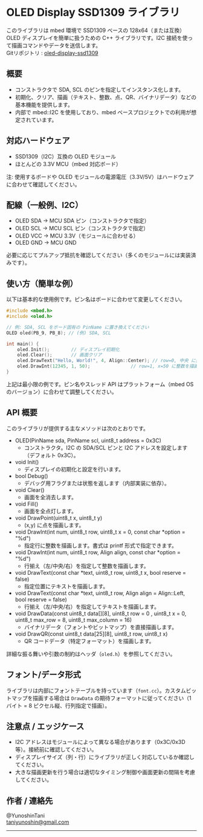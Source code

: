 
# OLED Display SSD1309 ライブラリ

このライブラリは mbed 環境で SSD1309 ベースの 128x64（または互換）OLED ディスプレイを簡単に扱うための C++ ライブラリです。I2C 接続を使って描画コマンドやデータを送信します。  
Gitリポジトリ : [oled-display-ssd1309](https://github.com/YunoshinTani/oled-display-ssd1309.git)  

## 概要

- コンストラクタで SDA, SCL のピンを指定してインスタンス化します。  
- 初期化、クリア、描画（テキスト、整数、点、QR、バイナリデータ）などの基本機能を提供します。  
- 内部で mbed::I2C を使用しており、mbed ベースプロジェクトでの利用が想定されています。  

## 対応ハードウェア

- SSD1309（I2C）互換の OLED モジュール  
- ほとんどの 3.3V MCU（mbed 対応ボード）  

注: 使用するボードや OLED モジュールの電源電圧（3.3V/5V）はハードウェアに合わせて確認してください。  

## 配線（一般例、I2C）

- OLED SDA -> MCU SDA ピン（コンストラクタで指定）  
- OLED SCL -> MCU SCL ピン（コンストラクタで指定）  
- OLED VCC -> MCU 3.3V（モジュールに合わせる）  
- OLED GND -> MCU GND  

必要に応じてプルアップ抵抗を確認してください（多くのモジュールには実装済みです）。  

## 使い方（簡単な例）

以下は基本的な使用例です。ピン名はボードに合わせて変更してください。  

```cpp
#include <mbed.h>
#include <oled.h>

// 例: SDA, SCL をボード固有の PinName に置き換えてください
OLED oled(PB_9, PB_8); // (例) SDA, SCL

int main() {
	oled.Init();        // ディスプレイ初期化
	oled.Clear();       // 画面クリア
	oled.DrawText("Hello, World!", 4, Align::Center); // row=0, 中央 に描画
	oled.DrawInt(12345, 1, 50);               // row=1, x=50 に整数を描画
}
```

上記は最小限の例です。ピン名やスレッド API はプラットフォーム（mbed OS のバージョン）に合わせて調整してください。  

## API 概要

このライブラリが提供する主なメソッドは次のとおりです。  

- OLED(PinName sda, PinName scl, uint8_t address = 0x3C)
	- コンストラクタ。I2C の SDA/SCL ピンと I2C アドレスを設定します（デフォルト 0x3C）。
- void Init()
	- ディスプレイの初期化と設定を行います。
- bool Debug()
	- デバッグ用フラグまたは状態を返します（内部実装に依存）。
- void Clear()
	- 画面を全消去します。
- void Fill()
	- 画面を全点灯します。
- void DrawPoint(uint8_t x, uint8_t y)
	- (x,y) に点を描画します。
- void DrawInt(int num, uint8_t row, uint8_t x = 0, const char *option = "%d")
	- 指定行に整数を描画します。書式は printf 形式で指定できます。
- void DrawInt(int num, uint8_t row, Align align, const char *option = "%d")
	- 行揃え（左/中央/右）を指定して整数を描画します。
- void DrawText(const char *text, uint8_t row, uint8_t x, bool reserve = false)
	- 指定位置にテキストを描画します。
- void DrawText(const char *text, uint8_t row, Align align = Align::Left, bool reserve = false)
	- 行揃え（左/中央/右）を指定してテキストを描画します。
- void DrawData(const uint8_t data[][8], uint8_t row = 0 , uint8_t x = 0, uint8_t max_row = 8, uint8_t max_column = 16)
	- バイナリデータ（フォントやビットマップ）を直接描画します。
- void DrawQR(const uint8_t data[25][8], uint8_t row, uint8_t x)
	- QR コードデータ（特定フォーマット）を描画します。

詳細な振る舞いや引数の制約はヘッダ（`oled.h`）を参照してください。  

## フォント/データ形式

ライブラリは内部にフォントテーブルを持っています（`font.cc`）。カスタムビットマップを描画する場合は `DrawData` の期待フォーマットに従ってください（1 バイト = 8 ピクセル縦、行列指定で描画）。  

## 注意点 / エッジケース

- I2C アドレスはモジュールによって異なる場合があります（0x3C/0x3D 等）。接続前に確認してください。  
- ディスプレイサイズ（列・行）にライブラリが正しく対応しているか確認してください。  
- 大きな描画更新を行う場合は適切なタイミング制御や画面更新の間隔を考慮してください。  

## 作者 / 連絡先
@YunoshinTani  
taniyunoshin@gmail.com  

---

